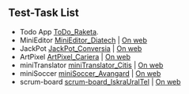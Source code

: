 ## Test-Task List

- Todo App [ToDo_Raketa](/Raketa).
- MiniEditor [MiniEditor_Diatech](/Diatech) | [On web](http://www.skart-info.ru/myProjects/miniEditor/)
- JackPot [JackPot_Conversia](/Conversia) | [On web](http://www.skart-info.ru/myProjects/jackpot/)
- ArtPixel [ArtPixel_Cariera](/Cariera) | [On web](http://www.skart-info.ru/myProjects/pixelArt/)
- miniTranslator [miniTranslator_Citis](/Citis) | [On web](http://www.skart-info.ru/myProjects/miniTranslater/)
- miniSoccer [miniSoccer_Avangard](/Avangard) | [On web](http://www.skart-info.ru/myProjects/miniSoccer/)
- scrum-board [scrum-board_IskraUralTel](/IskraUralTel) | [On web](#)

